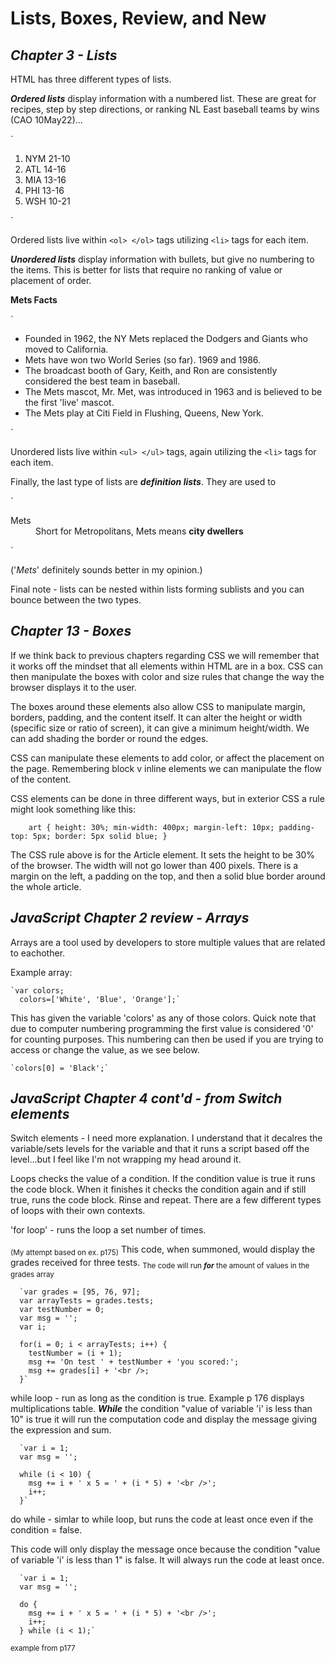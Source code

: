 # Lists, Boxes, Review, and New

## ***Chapter 3 - Lists***

HTML has three different types of lists.

***Ordered lists*** display information with a numbered list. These are great for recipes, step by step directions, or ranking NL East baseball teams by wins (CAO 10May22)...

` <ol>

  <li> NYM 21-10

  <li> ATL 14-16

  <li> MIA 13-16

  <li> PHI 13-16

  <li> WSH 10-21

</ol>`

Ordered lists live within `<ol> </ol>` tags utilizing `<li>` tags for each item.

***Unordered lists*** display information with bullets, but give no numbering to the items. This is better for lists that require no ranking of value or placement of order.

**Mets Facts**

`<ul>

  <li> Founded in 1962, the NY Mets replaced the Dodgers and Giants who moved to California.

  <li> Mets have won two World Series (so far). 1969 and 1986.

  <li> The broadcast booth of Gary, Keith, and Ron are consistently considered the best team in baseball.

  <li> The Mets mascot, Mr. Met, was introduced in 1963 and is believed to be the first 'live' mascot.

  <li> The Mets play at Citi Field in Flushing, Queens, New York.

</ul>`

Unordered lists live within `<ul> </ul>` tags, again utilizing the `<li>` tags for each item.

Finally, the last type of lists are ***definition lists***. They are used to 

`<dl>
  <dt>Mets</dt>
    <dd>Short for Metropolitans, Mets means <strong>city dwellers</strong></dd>
</dl>`

('*Mets*' definitely sounds better in my opinion.)

Final note - lists can be nested within lists forming sublists and you can bounce between the two types. 

## ***Chapter 13 - Boxes***

If we think back to previous chapters regarding CSS we will remember that it works off the mindset that all elements within HTML are in a box. CSS can then manipulate the boxes with color and size rules that change the way the browser displays it to the user.

The boxes around these elements also allow CSS to manipulate margin, borders, padding, and the content itself. It can alter the height or width (specific size or ratio of screen), it can give a minimum height/width. We can add shading the border or round the edges.

CSS can manipulate these elements to add color, or affect the placement on the page. Remembering block v inline elements we can manipulate the flow of the content.

CSS elements can be done in three different ways, but in exterior CSS a rule might look something like this:

`    art {
      height: 30%;
      min-width: 400px;
      margin-left: 10px;
      padding-top: 5px;
      border: 5px solid blue;
    }`

The CSS rule above is for the Article element. It sets the height to be 30% of the browser. The width will not go lower than 400 pixels. There is a margin on the left, a padding on the top, and then a solid blue border around the whole article.

## ***JavaScript Chapter 2 review - Arrays***

Arrays are a tool used by developers to store multiple values that are related to eachother. 

Example array:

    `var colors;
      colors=['White', 'Blue', 'Orange'];`

This has given the variable 'colors' as any of those colors. Quick note that due to computer numbering programming the first value is considered '0' for counting purposes. This numbering can then be used if you are trying to access or change the value, as we see below.

    `colors[0] = 'Black';`

## ***JavaScript Chapter 4 cont'd - from Switch elements***

Switch elements - I need more explanation. I understand that it decalres the variable/sets levels for the variable and that it runs a script based off the level...but I feel like I'm not wrapping my head around it. 

Loops checks the value of a condition. If the condition value is true it runs the code block. When it finishes it checks the condition again and if still true, runs the code block. Rinse and repeat. There are a few different types of loops with their own contexts. 

'for loop' - runs the loop a set number of times. 

<sub>(My attempt based on ex. p175)</sub> This code, when summoned, would display the grades received for three tests. <sub>The code will run ***for*** the amount of values in the grades array</sub>

      `var grades = [95, 76, 97];
      var arrayTests = grades.tests;
      var testNumber = 0;
      var msg = '';
      var i;
      
      for(i = 0; i < arrayTests; i++) {
        testNumber = (i + 1);
        msg += 'On test ' + testNumber + 'you scored:';
        msg += grades[i] + '<br />;
      }`

while loop - run as long as the condition is true. Example p 176 displays multiplications table. ***While*** the condition "value of variable 'i' is less than 10" is true it will run the computation code and display the message giving the expression and sum.

      `var i = 1;
      var msg = '';

      while (i < 10) {
        msg += i + ' x 5 = ' + (i * 5) + '<br />';
        i++;
      }`  

do while - simlar to while loop, but runs the code at least once even if the condition = false. 

 This code will only display the message once because the condition "value of variable 'i' is less than 1" is false. It will always run the code at least once. 

      `var i = 1;
      var msg = '';

      do {
        msg += i + ' x 5 = ' + (i * 5) + '<br />';
        i++;
      } while (i < 1);`

<sub>example from p177</sub>